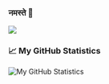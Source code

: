 ### नमस्ते 👋

<img src="https://img.shields.io/static/v1?label=Hi&message=Welcome&color=brightgreen"/>


### 📈 My GitHub Statistics

![My GitHub Statistics](https://github-readme-stats.vercel.app/api?username=rakheshthayyur&count_private=true&show_icons=true&hide_title=true)
